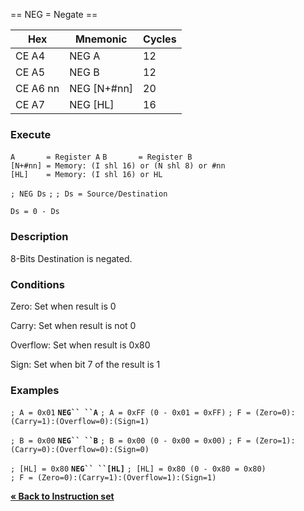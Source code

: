 \== NEG = Negate ==

| Hex      | Mnemonic       | Cycles |
| -------- | -------------- | ------ |
| CE A4    | NEG A          | 12     |
| CE A5    | NEG B          | 12     |
| CE A6 nn | NEG \[N+\#nn\] | 20     |
| CE A7    | NEG \[HL\]     | 16     |

### Execute

`A       = Register A`
`B       = Register B`
`[N+#nn] = Memory: (I shl 16) or (N shl 8) or #nn`
`[HL]    = Memory: (I shl 16) or HL`

`; NEG Ds`
`;`
`; Ds = Source/Destination`

`Ds = 0 - Ds`

### Description

8-Bits Destination is negated.

### Conditions

Zero: Set when result is 0

Carry: Set when result is not 0

Overflow: Set when result is 0x80

Sign: Set when bit 7 of the result is 1

### Examples

`; A = 0x01`
**`NEG`` ``A`**
`; A = 0xFF (0 - 0x01 = 0xFF)`
`; F = (Zero=0):(Carry=1):(Overflow=0):(Sign=1)`

`; B = 0x00`
**`NEG`` ``B`**
`; B = 0x00 (0 - 0x00 = 0x00)`
`; F = (Zero=1):(Carry=0):(Overflow=0):(Sign=0)`

`; [HL] = 0x80`
**`NEG`` ``[HL]`**
`; [HL] = 0x80 (0 - 0x80 = 0x80)`
`; F = (Zero=0):(Carry=1):(Overflow=1):(Sign=1)`

[**« Back to Instruction set**](PM_InstructionList.md "wikilink")